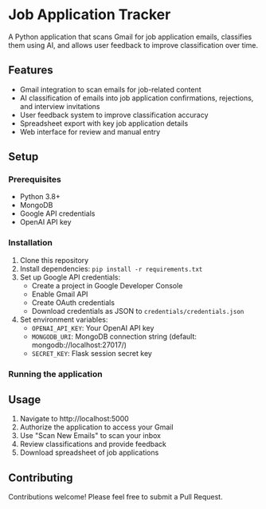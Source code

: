 # Job Application Tracker

A Python application that scans Gmail for job application emails, classifies them using AI, and allows user feedback to improve classification over time.

## Features
- Gmail integration to scan emails for job-related content
- AI classification of emails into job application confirmations, rejections, and interview invitations
- User feedback system to improve classification accuracy
- Spreadsheet export with key job application details
- Web interface for review and manual entry

## Setup

### Prerequisites
- Python 3.8+
- MongoDB
- Google API credentials
- OpenAI API key

### Installation
1. Clone this repository
2. Install dependencies: `pip install -r requirements.txt`
3. Set up Google API credentials:
   - Create a project in Google Developer Console
   - Enable Gmail API
   - Create OAuth credentials
   - Download credentials as JSON to `credentials/credentials.json`
4. Set environment variables:
   - `OPENAI_API_KEY`: Your OpenAI API key
   - `MONGODB_URI`: MongoDB connection string (default: mongodb://localhost:27017/)
   - `SECRET_KEY`: Flask session secret key

### Running the application

## Usage
1. Navigate to http://localhost:5000
2. Authorize the application to access your Gmail
3. Use "Scan New Emails" to scan your inbox
4. Review classifications and provide feedback
5. Download spreadsheet of job applications

## Contributing
Contributions welcome! Please feel free to submit a Pull Request.